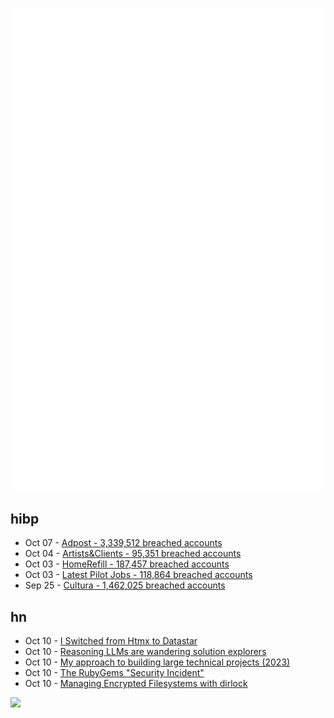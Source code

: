 ![Metrics](https://raw.githubusercontent.com/phixion/phixion/master/metrics.svg)

## hibp

<!--
for https://github.com/phixion/phixion/blob/main/.github/workflows/feeds.yml
-->
<!--START_SECTION:haveibeenpwnd-->
- Oct 07 - [Adpost - 3,339,512 breached accounts](https://haveibeenpwned.com/Breach/Adpost)
- Oct 04 - [Artists&Clients - 95,351 breached accounts](https://haveibeenpwned.com/Breach/ArtistsNClients)
- Oct 03 - [HomeRefill - 187,457 breached accounts](https://haveibeenpwned.com/Breach/HomeRefill)
- Oct 03 - [Latest Pilot Jobs - 118,864 breached accounts](https://haveibeenpwned.com/Breach/LatestPilotJobs)
- Sep 25 - [Cultura - 1,462,025 breached accounts](https://haveibeenpwned.com/Breach/Cultura)
<!--END_SECTION:haveibeenpwnd-->

## hn

<!--
for https://github.com/phixion/phixion/blob/main/.github/workflows/feeds.yml
-->
<!--START_SECTION:hn-->
- Oct 10 - [I Switched from Htmx to Datastar](https://everydaysuperpowers.dev/articles/why-i-switched-from-htmx-to-datastar/)
- Oct 10 - [Reasoning LLMs are wandering solution explorers](https://arxiv.org/abs/2505.20296)
- Oct 10 - [My approach to building large technical projects (2023)](https://mitchellh.com/writing/building-large-technical-projects)
- Oct 10 - [The RubyGems "Security Incident"](https://andre.arko.net/2025/10/09/the-rubygems-security-incident/)
- Oct 10 - [Managing Encrypted Filesystems with dirlock](https://lwn.net/Articles/1038859/)
<!--END_SECTION:hn-->

<!--
for https://yhype.me
-->
![](https://hit.yhype.me/github/profile?user_id=13013670)
